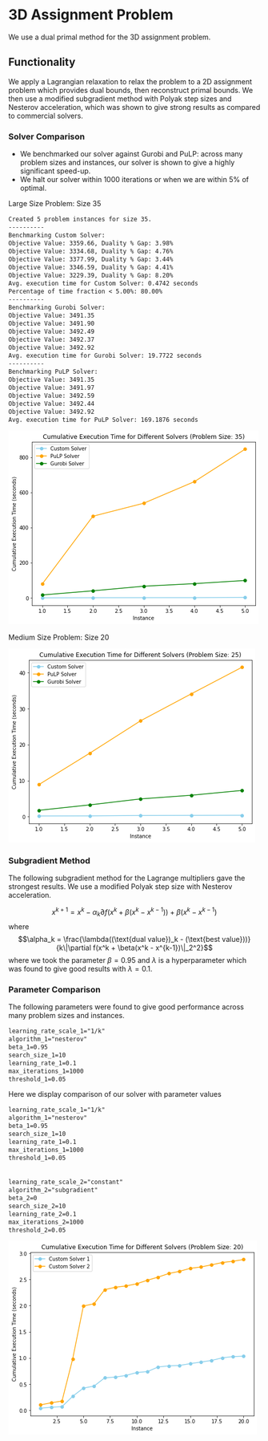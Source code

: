 # 3D Assignment Problem

We use a dual primal method for the 3D assignment problem.

## Functionality

 We apply a Lagrangian relaxation to relax the problem to a 2D assignment problem which provides dual bounds, then reconstruct primal bounds. We then use a modified subgradient method with Polyak step sizes and Nesterov acceleration, which was shown to give strong results as compared to commercial solvers.  


### Solver Comparison

- We benchmarked our solver against Gurobi and PuLP: across many problem sizes and instances, our solver is shown to give a highly significant speed-up. 
- We halt our solver within 1000 iterations or when we are within 5% of optimal. 

Large Size Problem: Size 35
```
Created 5 problem instances for size 35.
----------
Benchmarking Custom Solver:
Objective Value: 3359.66, Duality % Gap: 3.98%
Objective Value: 3334.68, Duality % Gap: 4.76%
Objective Value: 3377.99, Duality % Gap: 3.44%
Objective Value: 3346.59, Duality % Gap: 4.41%
Objective Value: 3229.39, Duality % Gap: 8.20%
Avg. execution time for Custom Solver: 0.4742 seconds
Percentage of time fraction < 5.00%: 80.00%
----------
Benchmarking Gurobi Solver:
Objective Value: 3491.35
Objective Value: 3491.90
Objective Value: 3492.49
Objective Value: 3492.37
Objective Value: 3492.92
Avg. execution time for Gurobi Solver: 19.7722 seconds
----------
Benchmarking PuLP Solver:
Objective Value: 3491.35
Objective Value: 3491.97
Objective Value: 3492.59
Objective Value: 3492.44
Objective Value: 3492.92
Avg. execution time for PuLP Solver: 169.1876 seconds
```
![Comparison Image Large](35.png)

Medium Size Problem: Size 20

![Comparison Image](output_11_1.png)


### Subgradient Method
The following subgradient method for the Lagrange multipliers gave the strongest results.
We use a modified Polyak step size with Nesterov acceleration.

$$x^{k+1} = x^k - \alpha_k \partial f(x^k + \beta(x^k - x^{k-1})) + \beta(x^k - x^{k-1})
$$
where $$\alpha_k = \frac{\lambda((\text{dual value})_k - (\text{best value}))}{k\|\partial f(x^k + \beta(x^k - x^{k-1})\|_2^2}$$
where we took the parameter $\beta = 0.95$
and $\lambda$ is a hyperparameter which was found to give good results with $\lambda = 0.1$.
### Parameter Comparison

The following parameters were found to give good performance across many problem sizes and instances.

```
learning_rate_scale_1="1/k"
algorithm_1="nesterov"
beta_1=0.95
search_size_1=10
learning_rate_1=0.1
max_iterations_1=1000
threshold_1=0.05
```
Here we display comparison of our solver with parameter values

```
learning_rate_scale_1="1/k"
algorithm_1="nesterov"
beta_1=0.95
search_size_1=10
learning_rate_1=0.1
max_iterations_1=1000
threshold_1=0.05


learning_rate_scale_2="constant"
algorithm_2="subgradient"
beta_2=0
search_size_2=10
learning_rate_2=0.1
max_iterations_2=1000
threshold_2=0.05
```
![Parameter Image](output_14_0.png)
